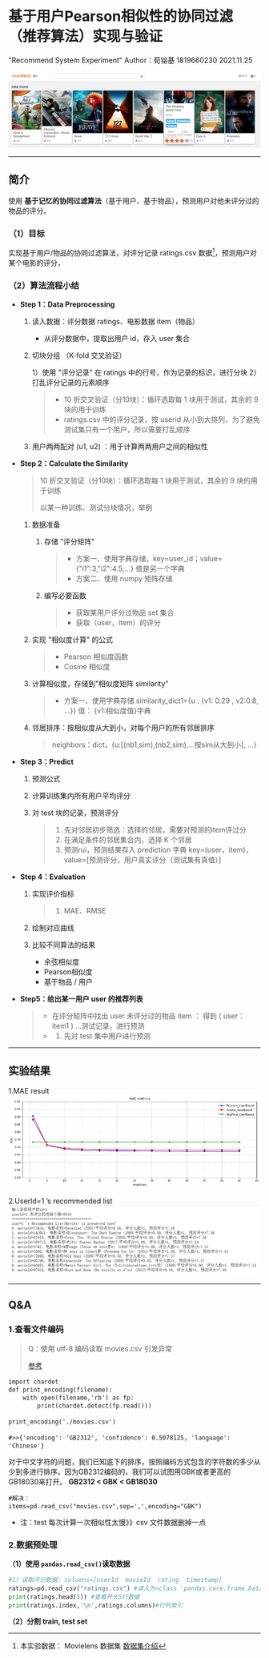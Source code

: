 # 基于用户Pearson相似性的协同过滤（推荐算法）实现与验证

"Recommend System Experiment"     Author：荀镕基 1819660230    2021.11.25

![movielens_predict_result](docs/movielens_predict_result.jpg)

---

## 简介

使用 **基于记忆的协同过滤算法**（基于用户、基于物品），预测用户对他未评分过的物品的评分。

### （1）目标

实现基于用户/物品的协同过滤算法，对评分记录 ratings.csv 数据[^1]，预测用户对某个电影的评分，

>[^1]:本实验数据： Movielens 数据集 [数据集介绍](.\docs\README_DataSet.md)

### （2）算法流程小结

- **Step 1：Data Preprocessing**
  
  1. 读入数据：评分数据 ratings、电影数据 item（物品）
  
     - 从评分数据中，提取出用户 id，存入 user 集合
  
  2. 切块分组 （K-fold 交叉验证）
  
     1）使用 "评分记录" 在 ratings 中的行号，作为记录的标识，进行分块
     2）打乱评分记录的元素顺序
  
     > - 10 折交叉验证（分10块）：循环选取每 1 块用于测试，其余的 9 块的用于训练
     > - ratings.csv 中的评分记录，按 userid 从小到大排列，为了避免测试集只有一个用户，所以需要打乱顺序
  
  3. 用户两两配对 (u1, u2) ：用于计算两两用户之间的相似性
  
  

- **Step 2：Calculate the Similarity**

  > 10 折交叉验证（分10块）：循环选取每 1 块用于测试，其余的 9 块的用于训练
  >
  > 以某一种训练、测试分块情况，举例

  1. 数据准备

     1. 存储 "评分矩阵"

        > - 方案一、使用字典存储，key=user_id；value={"i1":3,"i2":4.5;...} 值是另一个字典
        > - 方案二、使用 numpy 矩阵存储

     2. 编写必要函数

        > - 获取某用户评分过物品 set 集合
        > - 获取（user，item）的评分

  2. 实现 "相似度计算" 的公式

     > - Pearson 相似度函数
     > - Cosine 相似度

  3. 计算相似度，存储到"相似度矩阵 similarity"

     > - 方案一、使用字典存储
     >   similarity_dict1={u : {v1: 0.29 , v2:0.8, ...}} 值： {v1:相似度值}字典

  4. 邻居排序：按相似度从大到小，对每个用户的所有邻居排序

     >neighbors：dict，{u:[(nb1,sim),(nb2,sim),...按sim从大到小], ...}

  

- **Step 3：Predict**

  1. 预测公式

  2. 计算训练集内所有用户平均评分

  3. 对 test 块的记录，预测评分

     > 1. 先对邻居初步筛选：选择的邻居，需要对预测的item评过分
     > 2. 在满足条件的邻居集合内，选择 K 个邻居
     > 3. 预测rui，预测结果存入 prediction 字典
     >    key=(user，item)，value=[预测评分，用户真实评分（测试集有真值）]



- **Step 4：Evaluation**

  1. 实现评价指标

     > 1. MAE、RMSE

  2. 绘制对应曲线

  3. 比较不同算法的结果

     - 余弦相似度
     - Pearson相似度
     - 基于物品 / 用户

  

- **Step5：给出某一用户 user 的推荐列表**

  > - 在评分矩阵中找出 user 未评分过的物品 item ：
  >   得到 ( user： item1 ) ...测试记录，进行预测
  > - 1. 先对 test 集中用户进行预测



---

## 实验结果

1.MAE result
![MAE_result_PearsonCosineAvg_UserBaseCF](docs/MAE_result_PearsonCosineAvg_UserBaseCF.png)

2.UserId=1 ’s recommended list
![User1_RecommendList](docs/User1_RecommendList.jpg)



---

## Q&A

### 1.查看文件编码

> Q：使用 utf-8 编码读取 movies.csv 引发异常
>
> [参考](https://blog.csdn.net/qq_32618817/article/details/81363235?ops_request_misc=%257B%2522request%255Fid%2522%253A%2522163781849216780366531024%2522%252C%2522scm%2522%253A%252220140713.130102334..%2522%257D&request_id=163781849216780366531024&biz_id=0&utm_medium=distribute.pc_search_result.none-task-blog-2~all~baidu_landing_v2~default-1-81363235.first_rank_v2_pc_rank_v29&utm_term=pandas+UnicodeDecodeError&spm=1018.2226.3001.4187)

```
import chardet
def print_encoding(filename):
    with open(filename,'rb') as fp:
        print(chardet.detect(fp.read()))

print_encoding('./movies.csv')

#>>{'encoding': 'GB2312', 'confidence': 0.5078125, 'language': 'Chinese'}
```

​	对于中文字符的问题，我们已知底下的排序，按照编码方式包含的字符数的多少从少到多进行排序。因为GB2312编码的，我们可以试图用GBK或者更高的GB18030来打开。
**GB2312 < GBK < GB18030**

```
#解决：
items=pd.read_csv("movies.csv",sep=',',encoding="GBK")
```



- 注：test 每次计算一次相似性太慢》》csv 文件数据删掉一点



### 2.数据预处理

**（1）使用 `pandas.read_csv()`读取数据**

```python
#1）读取评分数据: columns=[userId  movieId  rating  timestamp]
ratings=pd.read_csv("ratings.csv") #读入为<class 'pandas.core.frame.DataFrame'>
print(ratings.head(5)) #查看开头5行数据
print(ratings.index,'\n',ratings.columns)#行列索引
```

**（2）分割 train, test set**
